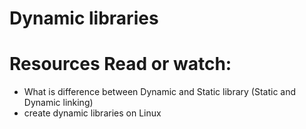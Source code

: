# Dynamic libraries

# Resources Read or watch:

- What is difference between Dynamic and Static library (Static and Dynamic linking)
- create dynamic libraries on Linux